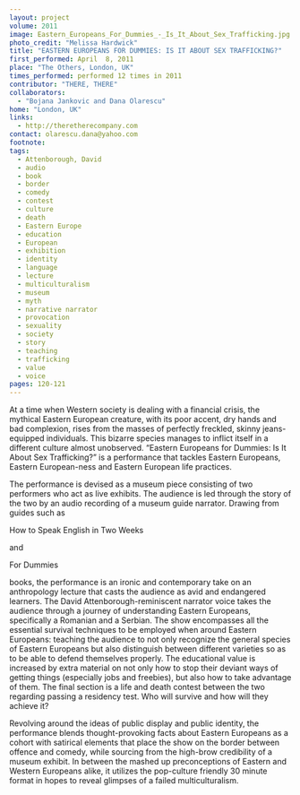 ```yaml
---
layout: project
volume: 2011
image: Eastern_Europeans_For_Dummies_-_Is_It_About_Sex_Trafficking.jpg
photo_credit: "Melissa Hardwick"
title: "EASTERN EUROPEANS FOR DUMMIES: IS IT ABOUT SEX TRAFFICKING?"
first_performed: April  8, 2011
place: "The Others, London, UK"
times_performed: performed 12 times in 2011
contributor: "THERE, THERE"
collaborators: 
  - "Bojana Jankovic and Dana Olarescu"
home: "London, UK"
links: 
  - http://theretherecompany.com
contact: olarescu.dana@yahoo.com
footnote: 
tags: 
  - Attenborough, David
  - audio
  - book
  - border
  - comedy
  - contest
  - culture
  - death
  - Eastern Europe
  - education
  - European
  - exhibition
  - identity
  - language
  - lecture
  - multiculturalism
  - museum
  - myth
  - narrative narrator
  - provocation
  - sexuality
  - society
  - story
  - teaching
  - trafficking
  - value
  - voice
pages: 120-121
---
```


At a time when Western society is dealing with a financial crisis, the mythical Eastern European creature, with its poor accent, dry hands and bad complexion, rises from the masses of perfectly freckled, skinny jeans-equipped individuals. This bizarre species manages to inflict itself in a different culture almost unobserved. “Eastern Europeans for Dummies: Is It About Sex Trafficking?” is a performance that tackles Eastern Europeans, Eastern European-ness and Eastern European life practices. 

The performance is devised as a museum piece consisting of two performers who act as live exhibits. The audience is led through the story of the two by an audio recording of a museum guide narrator. Drawing from guides such as 

How to Speak English in Two Weeks

 and 

For Dummies

 books, the performance is an ironic and contemporary take on an anthropology lecture that casts the audience as avid and endangered learners. The David Attenborough-reminiscent narrator voice takes the audience through a journey of understanding Eastern Europeans, specifically a Romanian and a Serbian. The show encompasses all the essential survival techniques to be employed when around Eastern Europeans: teaching the audience to not only recognize the general species of Eastern Europeans but also distinguish between different varieties so as to be able to defend themselves properly. The educational value is increased by extra material on not only how to stop their deviant ways of getting things (especially jobs and freebies), but also how to take advantage of them. The final section is a life and death contest between the two regarding passing a residency test. Who will survive and how will they achieve it? 

Revolving around the ideas of public display and public identity, the performance blends thought-provoking facts about Eastern Europeans as a cohort with satirical elements that place the show on the border between offence and comedy, while sourcing from the high-brow credibility of a museum exhibit. In between the mashed up preconceptions of Eastern and Western Europeans alike, it utilizes the pop-culture friendly 30 minute format in hopes to reveal glimpses of a failed multiculturalism.
